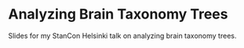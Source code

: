 # Analyzing Brain Taxonomy Trees

Slides for my StanCon Helsinki talk on analyzing brain taxonomy
trees.

